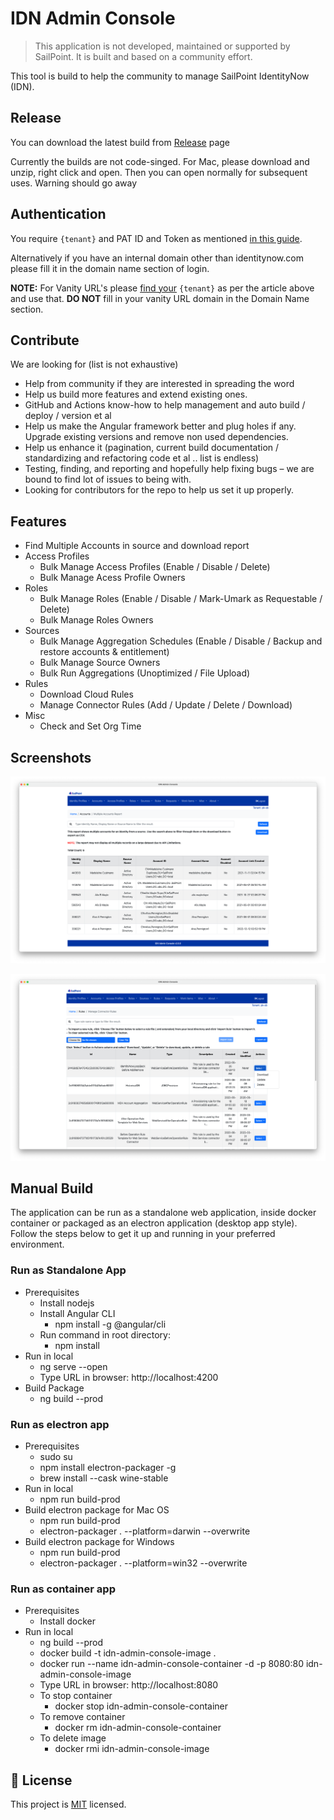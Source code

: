 # IDN Admin Console #

> This application is not developed, maintained or supported by SailPoint. It is built and based on a community effort.

This tool is build to help the community to manage SailPoint IdentityNow (IDN).

## Release

You can download the latest build from [Release](https://github.com/piyush-khandelwal-sp/idn-admin-console/releases) page

Currently the builds are not code-singed. For Mac, please download and unzip, right click and open. Then you can open normally for subsequent uses. Warning should go away

## Authentication

You require `{tenant}` and PAT ID and Token as mentioned [in this guide](https://developer.sailpoint.com/docs/getting_started.html).

Alternatively if you have an internal domain other than identitynow.com please fill it in the domain name section of login.

**NOTE:** For Vanity URL's please [find your](https://developer.sailpoint.com/docs/getting_started.html#finding-your-org-tenant-name) `{tenant}` as per the article above and use that. **DO NOT** fill in your vanity URL domain in the Domain Name section.

## Contribute

We are looking for (list is not exhaustive)

* Help from community if they are interested in spreading the word
* Help us build more features and extend existing ones.
* GitHub and Actions know-how to help management and auto build / deploy / version et al
* Help us make the Angular framework better and plug holes if any. Upgrade existing versions and remove non used dependencies.
* Help us enhance it (pagination, current build documentation / standardizing and refactoring code et al .. list is endless)
* Testing, finding, and reporting and hopefully help fixing bugs – we are bound to find lot of issues to being with.
* Looking for contributors for the repo to help us set it up properly.

## Features
* Find Multiple Accounts in source and download report
* Access Profiles
	* Bulk Manage Access Profiles (Enable / Disable / Delete)
	* Bulk Manage Acess Profile Owners
* Roles
	* Bulk Manage Roles (Enable / Disable / Mark-Umark as Requestable / Delete)
	* Bulk Manage Roles Owners
* Sources
	* Bulk Manage Aggregation Schedules (Enable / Disable / Backup and restore accounts & entitlement)
	* Bulk Manage Source Owners
	* Bulk Run Aggregations (Unoptimized / File Upload)
* Rules
	* Download Cloud Rules
	* Manage Connector Rules (Add / Update / Delete / Download)
* Misc
	* Check and Set Org Time


## Screenshots

![Find Multiple Accounts](resources/readme/find-multiple-accounts.png)

![Manage Connector Rules](resources/readme/manage-connector-rules.png)


## Manual Build

The application can be run as a standalone web application, inside docker container or packaged as an electron application (desktop app style). Follow the steps below to get it up and running in your preferred environment.

### Run as Standalone App ###
* Prerequisites
    * Install nodejs 
    * Install Angular CLI
        * npm install -g @angular/cli
    * Run command in root directory:
        * npm install
* Run in local
    * ng serve --open
    * Type URL in browser: http://localhost:4200
* Build Package
    * ng build --prod

### Run as electron app ###
* Prerequisites
    * sudo su
    * npm install electron-packager -g
    * brew install --cask wine-stable
* Run in local
    * npm run build-prod
* Build electron package for Mac OS
    * npm run build-prod
    * electron-packager . --platform=darwin --overwrite
* Build electron package for Windows
    * npm run build-prod
    * electron-packager . --platform=win32 --overwrite

### Run as container app ###
* Prerequisites
    * Install docker
* Run in local
    * ng build --prod
    * docker build -t idn-admin-console-image .
    * docker run --name idn-admin-console-container -d -p 8080:80 idn-admin-console-image
    * Type URL in browser:  http://localhost:8080
    * To stop container
        * docker stop idn-admin-console-container
    * To remove container
        * docker rm idn-admin-console-container
    * To delete image
        * docker rmi idn-admin-console-image

## 📝 License

This project is [MIT](https://github.com/piyush-khandelwal-sp/idn-admin-console/blob/main/License) licensed.
